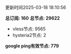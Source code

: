 更新时间2025-03-18 18:10:56

**总订阅: 160**
**总节点: 29622**
- vless节点: 9565
- hysteria2节点: 2

**google ping有效节点: 779**
